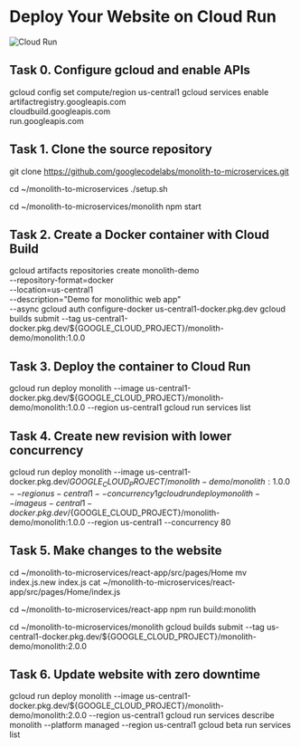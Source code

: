 # Deploy Your Website on Cloud Run

![Cloud Run](https://cdn.qwiklabs.com/Ry1hidHMw9wjyWNTvENYln0NxFFyBJQyt1bPC%2Fdp0Qc%3D "Cloud Run")

## Task 0. Configure gcloud and enable APIs

gcloud config set compute/region us-central1
gcloud services enable artifactregistry.googleapis.com \
    cloudbuild.googleapis.com \
    run.googleapis.com

## Task 1. Clone the source repository

git clone https://github.com/googlecodelabs/monolith-to-microservices.git

cd ~/monolith-to-microservices
./setup.sh

cd ~/monolith-to-microservices/monolith
npm start

## Task 2. Create a Docker container with Cloud Build

gcloud artifacts repositories create monolith-demo \
    --repository-format=docker \
    --location=us-central1 \
    --description="Demo for monolithic web app" \
    --async
gcloud auth configure-docker us-central1-docker.pkg.dev
gcloud builds submit --tag us-central1-docker.pkg.dev/${GOOGLE_CLOUD_PROJECT}/monolith-demo/monolith:1.0.0

## Task 3. Deploy the container to Cloud Run

gcloud run deploy monolith --image us-central1-docker.pkg.dev/${GOOGLE_CLOUD_PROJECT}/monolith-demo/monolith:1.0.0 --region us-central1
gcloud run services list

## Task 4. Create new revision with lower concurrency

gcloud run deploy monolith --image us-central1-docker.pkg.dev/${GOOGLE_CLOUD_PROJECT}/monolith-demo/monolith:1.0.0 --region us-central1 --concurrency 1
gcloud run deploy monolith --image us-central1-docker.pkg.dev/${GOOGLE_CLOUD_PROJECT}/monolith-demo/monolith:1.0.0 --region us-central1 --concurrency 80

## Task 5. Make changes to the website

cd ~/monolith-to-microservices/react-app/src/pages/Home
mv index.js.new index.js
cat ~/monolith-to-microservices/react-app/src/pages/Home/index.js

cd ~/monolith-to-microservices/react-app
npm run build:monolith

cd ~/monolith-to-microservices/monolith
gcloud builds submit --tag us-central1-docker.pkg.dev/${GOOGLE_CLOUD_PROJECT}/monolith-demo/monolith:2.0.0

## Task 6. Update website with zero downtime

gcloud run deploy monolith --image us-central1-docker.pkg.dev/${GOOGLE_CLOUD_PROJECT}/monolith-demo/monolith:2.0.0 --region us-central1
gcloud run services describe monolith --platform managed --region us-central1
gcloud beta run services list

